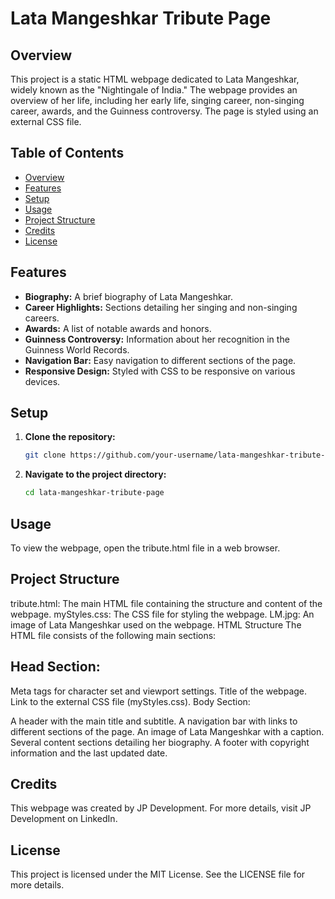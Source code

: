 # Lata Mangeshkar Tribute Page

## Overview

This project is a static HTML webpage dedicated to Lata Mangeshkar, widely known as the "Nightingale of India." The webpage provides an overview of her life, including her early life, singing career, non-singing career, awards, and the Guinness controversy. The page is styled using an external CSS file.

## Table of Contents

- [Overview](#overview)
- [Features](#features)
- [Setup](#setup)
- [Usage](#usage)
- [Project Structure](#project-structure)
- [Credits](#credits)
- [License](#license)

## Features

- **Biography:** A brief biography of Lata Mangeshkar.
- **Career Highlights:** Sections detailing her singing and non-singing careers.
- **Awards:** A list of notable awards and honors.
- **Guinness Controversy:** Information about her recognition in the Guinness World Records.
- **Navigation Bar:** Easy navigation to different sections of the page.
- **Responsive Design:** Styled with CSS to be responsive on various devices.

## Setup

1. **Clone the repository:**
   ```sh
   git clone https://github.com/your-username/lata-mangeshkar-tribute-page.git
2. **Navigate to the project directory:**
    ```sh
    cd lata-mangeshkar-tribute-page
## Usage
To view the webpage, open the tribute.html file in a web browser.
## Project Structure
tribute.html: The main HTML file containing the structure and content of the webpage.
myStyles.css: The CSS file for styling the webpage.
LM.jpg: An image of Lata Mangeshkar used on the webpage.
HTML Structure
The HTML file consists of the following main sections:

## Head Section:

Meta tags for character set and viewport settings.
Title of the webpage.
Link to the external CSS file (myStyles.css).
Body Section:

A header with the main title and subtitle.
A navigation bar with links to different sections of the page.
An image of Lata Mangeshkar with a caption.
Several content sections detailing her biography.
A footer with copyright information and the last updated date.
## Credits
This webpage was created by JP Development. For more details, visit JP Development on LinkedIn.

## License
This project is licensed under the MIT License. See the LICENSE file for more details.
